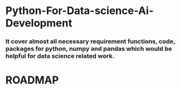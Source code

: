 # Python-For-Data-science-Ai-Development
### It cover almost all necessary requirement functions, code, packages for python, numpy and pandas which would be helpful for data science related work.

# ROADMAP
